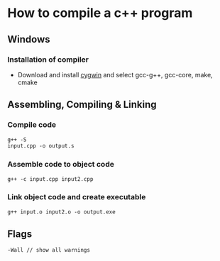 # How to compile a c++ program

## Windows

### Installation of compiler

- Download and install [cygwin](https://www.cygwin.com/) and select gcc-g++, gcc-core, make, cmake

## Assembling, Compiling & Linking

### Compile code

```txt
g++ -S 
input.cpp -o output.s
```

### Assemble code to object code

```txt
g++ -c input.cpp input2.cpp
```

### Link object code and create executable

```txt
g++ input.o input2.o -o output.exe
```

## Flags

```txt
-Wall // show all warnings
```
